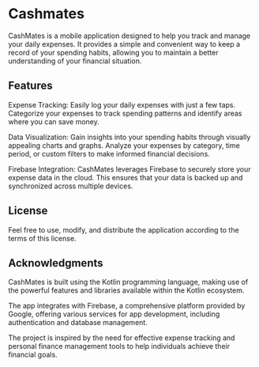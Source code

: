 # **Cashmates**
CashMates is a mobile application designed to help you track and manage your daily expenses. It provides a simple and convenient way to keep a record of your spending habits, allowing you to maintain a better understanding of your financial situation.

## **Features**
Expense Tracking: Easily log your daily expenses with just a few taps. Categorize your expenses to track spending patterns and identify areas where you can save money.

Data Visualization: Gain insights into your spending habits through visually appealing charts and graphs. Analyze your expenses by category, time period, or custom filters to make informed financial decisions.

Firebase Integration: CashMates leverages Firebase to securely store your expense data in the cloud. This ensures that your data is backed up and synchronized across multiple devices.

## **License**
Feel free to use, modify, and distribute the application according to the terms of this license.

## **Acknowledgments**
CashMates is built using the Kotlin programming language, making use of the powerful features and libraries available within the Kotlin ecosystem.

The app integrates with Firebase, a comprehensive platform provided by Google, offering various services for app development, including authentication and database management.

The project is inspired by the need for effective expense tracking and personal finance management tools to help individuals achieve their financial goals.

